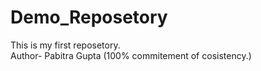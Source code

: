 # Demo_Reposetory
This is my first reposetory.
<br>
Author- Pabitra Gupta (100% commitement of cosistency.)
